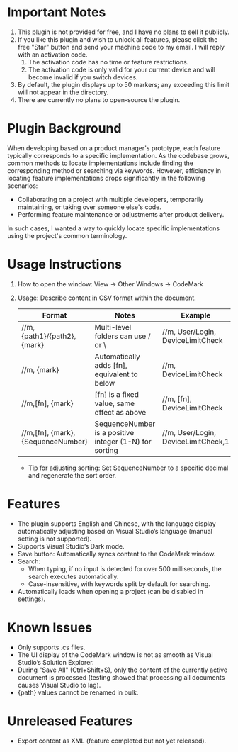 # Important Notes

1. This plugin is not provided for free, and I have no plans to sell it publicly.
2. If you like this plugin and wish to unlock all features, please click the free "Star" button and send your machine code to my email. I will reply with an activation code.
   1. The activation code has no time or feature restrictions.
   2. The activation code is only valid for your current device and will become invalid if you switch devices.
3. By default, the plugin displays up to 50 markers; any exceeding this limit will not appear in the directory.
4. There are currently no plans to open-source the plugin.

# Plugin Background

When developing based on a product manager's prototype, each feature typically corresponds to a specific implementation. As the codebase grows, common methods to locate implementations include finding the corresponding method or searching via keywords. However, efficiency in locating feature implementations drops significantly in the following scenarios:

- Collaborating on a project with multiple developers, temporarily maintaining, or taking over someone else's code.
- Performing feature maintenance or adjustments after product delivery.

In such cases, I wanted a way to quickly locate specific implementations using the project's common terminology.

# Usage Instructions

1. How to open the window: View -> Other Windows -> CodeMark

2. Usage: Describe content in CSV format within the document.

   | Format                            | Notes                                                  | Example                             |
   | --------------------------------- | ------------------------------------------------------ | ----------------------------------- |
   | //m, {path1}/{path2},{mark}       | Multi-level folders can use / or \                     | //m, User/Login, DeviceLimitCheck   |
   | //m, {mark}                       | Automatically adds [fn], equivalent to below           | //m, DeviceLimitCheck               |
   | //m,[fn], {mark}                  | [fn] is a fixed value, same effect as above            | //m, [fn], DeviceLimitCheck         |
   | //m,[fn], {mark},{SequenceNumber} | SequenceNumber is a positive integer (1-N) for sorting | //m, User/Login, DeviceLimitCheck,1 |

   - Tip for adjusting sorting: Set SequenceNumber to a specific decimal and regenerate the sort order.

# Features

- The plugin supports English and Chinese, with the language display automatically adjusting based on Visual Studio’s language (manual setting is not supported).
- Supports Visual Studio’s Dark mode.
- Save button: Automatically syncs content to the CodeMark window.
- Search:
  - When typing, if no input is detected for over 500 milliseconds, the search executes automatically.
  - Case-insensitive, with keywords split by default for searching.
- Automatically loads when opening a project (can be disabled in settings).

# Known Issues

- Only supports .cs files.
- The UI display of the CodeMark window is not as smooth as Visual Studio’s Solution Explorer.
- During "Save All" (Ctrl+Shift+S), only the content of the currently active document is processed (testing showed that processing all documents causes Visual Studio to lag).
- {path} values cannot be renamed in bulk.

# Unreleased Features

- Export content as XML (feature completed but not yet released).
